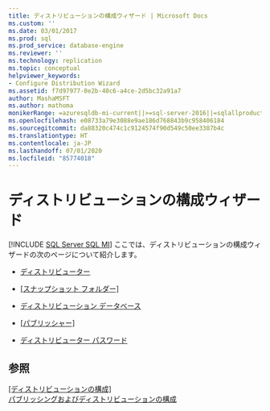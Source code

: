 ```yaml
---
title: ディストリビューションの構成ウィザード | Microsoft Docs
ms.custom: ''
ms.date: 03/01/2017
ms.prod: sql
ms.prod_service: database-engine
ms.reviewer: ''
ms.technology: replication
ms.topic: conceptual
helpviewer_keywords:
- Configure Distribution Wizard
ms.assetid: f7d97977-0e2b-40c6-a4ce-2d5bc32a91a7
author: MashaMSFT
ms.author: mathoma
monikerRange: =azuresqldb-mi-current||>=sql-server-2016||=sqlallproducts-allversions
ms.openlocfilehash: e08733a79e3088e9ae186d768843b9c958406184
ms.sourcegitcommit: da88320c474c1c9124574f90d549c50ee3387b4c
ms.translationtype: HT
ms.contentlocale: ja-JP
ms.lasthandoff: 07/01/2020
ms.locfileid: "85774018"
---
```

# <a name="configure-distribution-wizard"></a>ディストリビューションの構成ウィザード
[!INCLUDE [SQL Server SQL MI](../../includes/applies-to-version/sql-asdbmi.md)]
  ここでは、ディストリビューションの構成ウィザードの次のページについて紹介します。  
  
-   [ディストリビューター](../../relational-databases/replication/distributor.md)  
  
-   [[スナップショット フォルダー]](../../relational-databases/replication/snapshot-folder.md)  
  
-   [ディストリビューション データベース](../../relational-databases/replication/distribution-database.md)  
  
-   [[パブリッシャー]](../../relational-databases/replication/publishers.md)  
  
-   [ディストリビューター パスワード](../../relational-databases/replication/distributor-password.md)  
  
## <a name="see-also"></a>参照  
 [[ディストリビューションの構成]](../../relational-databases/replication/configure-distribution.md)   
 [パブリッシングおよびディストリビューションの構成](../../relational-databases/replication/configure-publishing-and-distribution.md)   

  
  
